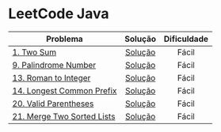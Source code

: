 # LeetCode Java

| Problema                                                                          |                                                                      Solução                                                                       | Dificuldade |
|-----------------------------------------------------------------------------------|:--------------------------------------------------------------------------------------------------------------------------------------------------:|:-----------:|
| [1. Two Sum](https://leetcode.com/problems/two-sum/)                              |       [Solução](https://github.com/atkieling/leetcode-java/blob/ex0001/leetcode-java/src/com/leetcode/leetcodejava/easy/ex0001/TwoSum.java)        |    Fácil    |
| [9. Palindrome Number](https://leetcode.com/problems/palindrome-number/)          |  [Solução](https://github.com/atkieling/leetcode-java/blob/ex0009/leetcode-java/src/com/leetcode/leetcodejava/easy/ex0009/PalindromeNumber.java)   |    Fácil    |
| [13. Roman to Integer](https://leetcode.com/problems/roman-to-integer/)           |   [Solução](https://github.com/atkieling/leetcode-java/blob/ex0013/leetcode-java/src/com/leetcode/leetcodejava/easy/ex0013/RomanToInteger.java)    |    Fácil    |
| [14. Longest Common Prefix](https://leetcode.com/problems/longest-common-prefix/) | [Solução](https://github.com/atkieling/leetcode-java/blob/ex0014/leetcode-java/src/com/leetcode/leetcodejava/easy/ex0014/LongestCommonPrefix.java) |    Fácil    |
| [20. Valid Parentheses](https://leetcode.com/problems/valid-parentheses/)         |  [Solução](https://github.com/atkieling/leetcode-java/blob/ex0020/leetcode-java/src/com/leetcode/leetcodejava/easy/ex0020/ValidParentheses.java)   |    Fácil    |
| [21. Merge Two Sorted Lists](https://leetcode.com/problems/merge-two-sorted-lists/)         |  [Solução]()   |    Fácil    |